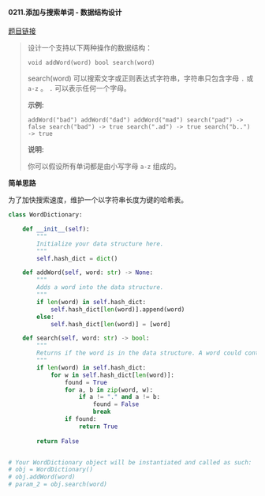#### 0211.添加与搜索单词 - 数据结构设计


[题目链接](https://leetcode-cn.com/problems/add-and-search-word-data-structure-design)


> 设计一个支持以下两种操作的数据结构：
>
> `
> void addWord(word)
> bool search(word)
> `
>
> search(word) 可以搜索文字或正则表达式字符串，字符串只包含字母 `.` 或 `a-z` 。 `.` 可以表示任何一个字母。
>
> **示例:**
>
> `
> addWord("bad")
> addWord("dad")
> addWord("mad")
> search("pad") -> false
> search("bad") -> true
> search(".ad") -> true
> search("b..") -> true
> `
>
> **说明:**
>
> 你可以假设所有单词都是由小写字母 `a-z` 组成的。

**简单思路**

为了加快搜索速度，维护一个以字符串长度为键的哈希表。

```python
class WordDictionary:

    def __init__(self):
        """
        Initialize your data structure here.
        """
        self.hash_dict = dict()

    def addWord(self, word: str) -> None:
        """
        Adds a word into the data structure.
        """
        if len(word) in self.hash_dict:
            self.hash_dict[len(word)].append(word)
        else:
            self.hash_dict[len(word)] = [word]

    def search(self, word: str) -> bool:
        """
        Returns if the word is in the data structure. A word could contain the dot character '.' to represent any one letter.
        """
        if len(word) in self.hash_dict:
            for w in self.hash_dict[len(word)]:
                found = True
                for a, b in zip(word, w):
                    if a != "." and a != b:
                        found = False
                        break
                if found:
                    return True
        
        return False


# Your WordDictionary object will be instantiated and called as such:
# obj = WordDictionary()
# obj.addWord(word)
# param_2 = obj.search(word)
```

